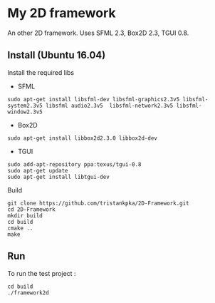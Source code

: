 My 2D framework 
==============
An other 2D framework.
Uses SFML 2.3, Box2D 2.3, TGUI 0.8.

Install (Ubuntu 16.04)
-------------------------
Install the required libs
* SFML
```
sudo apt-get install libsfml-dev libsfml-graphics2.3v5 libsfml-system2.3v5 libsfml audio2.3v5  libsfml-network2.3v5 libsfml-window2.3v5
```
  
   
* Box2D
```
sudo apt-get install libbox2d2.3.0 libbox2d-dev
```
* TGUI 
```
sudo add-apt-repository ppa:texus/tgui-0.8
sudo apt-get update
sudo apt-get install libtgui-dev
```
Build 
```
git clone https://github.com/tristankpka/2D-Framework.git
cd 2D-Framework
mkdir build
cd build
cmake ..
make
```
Run
-----
To run the test project :
```
cd build
./framework2d
```

